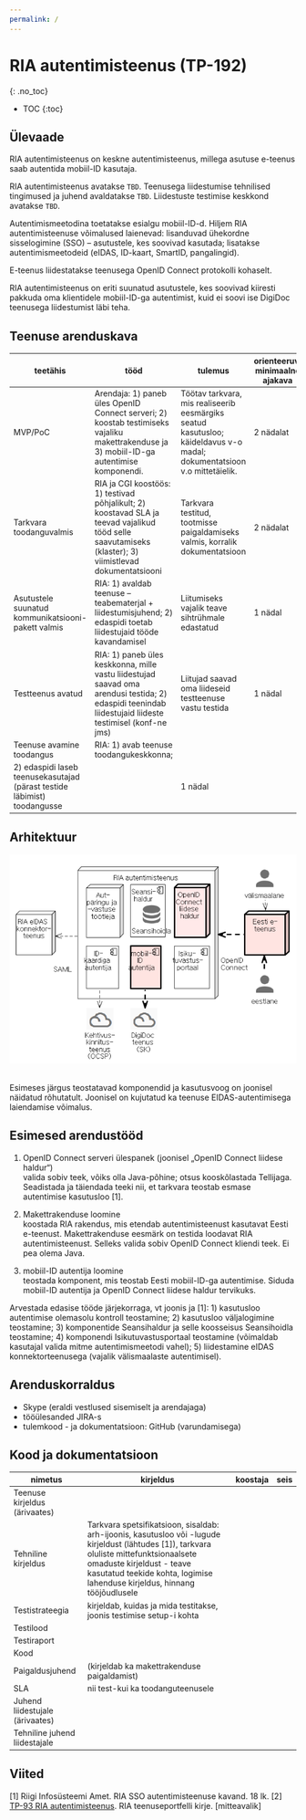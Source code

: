 ```yaml
---
permalink: /
---
```


# RIA autentimisteenus (TP-192)
{: .no_toc}

- TOC
{:toc}

## Ülevaade
RIA autentimisteenus on keskne autentimisteenus, millega asutuse e-teenus saab autentida mobiil-ID kasutaja.

RIA autentimisteenus avatakse `TBD`. Teenusega liidestumise tehnilised tingimused ja juhend avaldatakse `TBD`. Liidestuste testimise keskkond avatakse `TBD`.

Autentimismeetodina toetatakse esialgu mobiil-ID-d. Hiljem RIA autentimisteenuse võimalused laienevad: lisanduvad ühekordne sisselogimine (SSO) – asutustele, kes soovivad kasutada; lisatakse autentimismeetodeid (eIDAS, ID-kaart, SmartID, pangalingid).

E-teenus liidestatakse teenusega OpenID Connect protokolli kohaselt. 

RIA autentimisteenus on eriti suunatud asutustele, kes soovivad kiiresti pakkuda oma klientidele mobiil-ID-ga autentimist, kuid ei soovi ise DigiDoc teenusega liidestumist läbi teha.

## Teenuse arenduskava

| teetähis | tööd | tulemus | orienteeruv, minimaalne ajakava |
|----------|------|---------|--------------|
| MVP/PoC  | Arendaja: 1) paneb üles OpenID Connect serveri; 2) koostab testimiseks vajaliku makettrakenduse ja 3) mobiil-ID-ga autentimise komponendi. | Töötav tarkvara, mis realiseerib eesmärgiks seatud kasutusloo; käideldavus v-o madal; dokumentatsioon v.o mittetäielik. | 2 nädalat |
| Tarkvara toodanguvalmis | RIA ja CGI koostöös: 1) testivad põhjalikult; 2) koostavad SLA ja teevad vajalikud tööd selle saavutamiseks (klaster); 3) viimistlevad dokumentatsiooni | Tarkvara testitud, tootmisse paigaldamiseks valmis, korralik dokumentatsioon | 2 nädalat |
| Asutustele suunatud kommunikatsiooni-pakett valmis | RIA: 1) avaldab teenuse – teabematerjal + liidestumisjuhend; 2) edaspidi toetab liidestujaid tööde kavandamisel | Liitumiseks vajalik teave sihtrühmale edastatud | 1 nädal |
| Testteenus avatud | RIA: 1) paneb üles keskkonna, mille vastu liidestujad saavad oma arendusi testida; 2) edaspidi teenindab liidestujaid liideste testimisel (konf-ne jms) | Liitujad saavad oma liideseid testteenuse vastu testida | 1 nädal |
| Teenuse avamine toodangus | RIA: 1) avab teenuse toodangukeskkonna;
2) edaspidi laseb teenusekasutajad (pärast testide läbimist) toodangusse | | 1 nädal |

## Arhitektuur

![](img/ARH-01.PNG)
<img src=''>

Esimeses järgus teostatavad komponendid ja kasutusvoog on joonisel näidatud rõhutatult. Joonisel on kujutatud ka  teenuse EIDAS-autentimisega laiendamise võimalus.

## Esimesed arendustööd
1)	OpenID Connect serveri ülespanek (joonisel „OpenID Connect liidese haldur“)<br>
valida sobiv teek, võiks olla Java-põhine; otsus kooskõlastada Tellijaga. Seadistada ja täiendada teeki nii, et tarkvara teostab esmase autentimise kasutusloo [1].

2)	Makettrakenduse loomine<br>
koostada RIA rakendus, mis etendab autentimisteenust kasutavat Eesti e-teenust. Makettrakenduse eesmärk on testida loodavat RIA autentimisteenust. Selleks valida sobiv OpenID Connect kliendi teek. Ei pea olema Java.

3)	mobiil-ID autentija loomine<br>
teostada komponent, mis teostab Eesti mobiil-ID-ga autentimise. Siduda mobiil-ID autentija  ja OpenID Connect liidese haldur tervikuks. 

Arvestada edasise tööde järjekorraga, vt joonis ja [1]: 1) kasutusloo autentimise olemasolu kontroll teostamine; 2) kasutusloo väljalogimine teostamine; 3) komponentide Seansihaldur ja selle koosseisus Seansihoidla teostamine; 4) komponendi Isikutuvastusportaal teostamine (võimaldab kasutajal valida mitme autentimismeetodi vahel); 5) liidestamine eIDAS konnektorteenusega (vajalik välismaalaste autentimisel).

## Arenduskorraldus
- Skype (eraldi vestlused sisemiselt ja arendajaga)
- tööülesanded JIRA-s
- tulemkood - ja dokumentatsioon: GitHub (varundamisega)

## Kood ja dokumentatsioon

| nimetus | kirjeldus | koostaja  | seis |
|---------|-----------|-----------|------|
| Teenuse kirjeldus (ärivaates) |  |  |  |
| Tehniline kirjeldus | Tarkvara spetsifikatsioon, sisaldab: arh-ijoonis, kasutusloo või -lugude kirjeldust (lähtudes [1]), tarkvara oluliste mittefunktsionaalsete omaduste kirjeldust - teave kasutatud teekide kohta, logimise lahenduse kirjeldus, hinnang tööjõudlusele |
| Testistrateegia | kirjeldab, kuidas ja mida testitakse, joonis testimise setup-i kohta |  |  |
| Testilood   | | | |
| Testiraport | | | |
| Kood        | | | |
| Paigaldusjuhend | (kirjeldab ka makettrakenduse paigaldamist) | | |
| SLA         | nii test-kui ka toodanguteenusele | |
| Juhend liidestujale (ärivaates) | | |
| Tehniline juhend liidestajale | | |

## Viited

[1] Riigi Infosüsteemi Amet. RIA SSO autentimisteenuse kavand. 18 lk.
[2] [TP-93 RIA autentimisteenus](https://jira.ria.ee/browse/TP-93). RIA teenuseportfelli kirje. [mitteavalik]